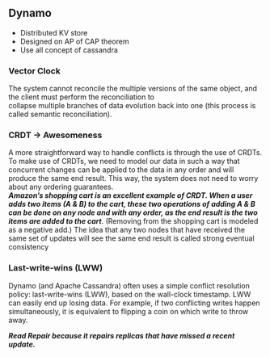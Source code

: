 ## Dynamo ##

- Distributed KV store
- Designed on AP of CAP theorem
- Use all concept of cassandra

### Vector Clock ###
The system cannot reconcile the multiple versions of the same object, and the client must perform the reconciliation to \
collapse multiple branches of data evolution back into one (this process is called semantic reconciliation).

### CRDT -> Awesomeness ###
A more straightforward way to handle conflicts is through the use of CRDTs. To make use of CRDTs, we need to model our data in such a way that concurrent changes can be applied to the data in any order and will produce the same end result. This way, the system does not need to worry about any ordering guarantees.\
***Amazon’s shopping cart is an excellent example of CRDT. When a user adds two items (A & B) to the cart, these two operations of adding A & B can be done on any node and with any order, as the end result is the two items are added to the cart***. (Removing from the shopping cart is modeled as a negative add.) The idea that any two nodes that have received the same set of updates will see the same end result is called strong eventual consistency

### Last-write-wins (LWW) ###
Dynamo (and Apache Cassandra) often uses a simple conflict resolution policy: last-write-wins (LWW), based on the wall-clock timestamp. LWW can easily end up losing data. For example, if two conflicting writes happen simultaneously, it is equivalent to flipping a coin on which write to throw away.

***Read Repair because it repairs replicas that have missed a recent update.***


